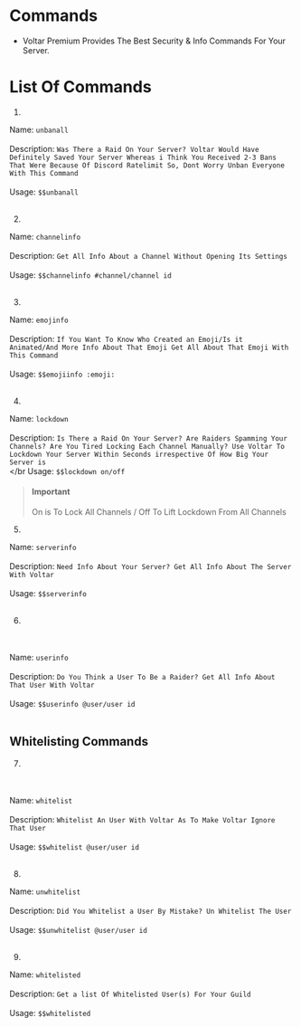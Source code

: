 # Commands
- Voltar Premium Provides The Best Security & Info Commands For Your Server.

# List Of Commands

1. 
Name: `unbanall`
<br> </br>
Description: `Was There a Raid On Your Server? Voltar Would Have Definitely Saved Your Server Whereas i Think You Received 2-3 Bans That Were Because Of Discord Ratelimit So, Dont Worry Unban Everyone With This Command`
<br> </br>
Usage: `$$unbanall`
<br> </br>

2. 
Name: `channelinfo`
<br> </br>
Description: `Get All Info About a Channel Without Opening Its Settings`
<br> </br>
Usage: `$$channelinfo #channel/channel id`
<br> </br>

3. 
Name: `emojinfo`
<br> </br>
Description: `If You Want To Know Who Created an Emoji/Is it Animated/And More Info About That Emoji Get All About That Emoji With This Command`
<br> </br>
Usage: `$$emojiinfo :emoji: `
<br> </br>

4. 
Name: `lockdown`
<br> </br>
Description: `Is There a Raid On Your Server? Are Raiders Spamming Your Channels? Are You Tired Locking Each Channel Manually? Use Voltar To Lockdown Your Server Within Seconds irrespective Of How Big Your Server is`
<br> </br
Usage: `$$lockdown on/off`
<!-- theme: info -->

> #### Important
>
> On is To Lock All Channels / Off To Lift Lockdown From All Channels

5. 
Name: `serverinfo`
<br> </br>
Description: `Need Info About Your Server? Get All Info About The Server With Voltar`
<br> </br>
Usage: `$$serverinfo`
<br> </br>

6. 
<br> </br>
Name: `userinfo`
<br> </br>
Description: `Do You Think a User To Be a Raider? Get All Info About That User With Voltar`
<br> </br>
Usage: `$$userinfo @user/user id`
<br> </br>

## Whitelisting Commands

7.
<br> </br>
Name: `whitelist`
<br> </br>
Description: `Whitelist An User With Voltar As To Make Voltar Ignore That User`
<br> </br>
Usage: `$$whitelist @user/user id`
<br> </br>

8. 
Name: `unwhitelist`
<br> </br>
Description: `Did You Whitelist a User By Mistake? Un Whitelist The User `
<br> </br>
Usage: `$$unwhitelist @user/user id`
<br> </br>

9. 
Name: `whitelisted`
<br> </br>
Description: `Get a list Of Whitelisted User(s) For Your Guild`
<br> </br>
Usage: `$$whitelisted`


